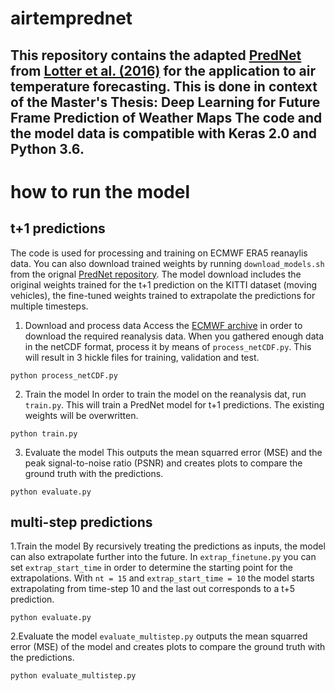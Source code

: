 # airtemprednet

This repository contains the adapted [PredNet](https://github.com/coxlab/prednet) from [Lotter et al. (2016)](https://arxiv.org/abs/1605.08104) for the application to air temperature forecasting.
This is done in context of the Master's Thesis: Deep Learning for Future Frame Prediction of Weather Maps
The code and the model data is compatible with Keras 2.0 and Python 3.6. 
---

# how to run the model

## t+1 predictions
The code is used for processing and training on ECMWF ERA5 reanaylis data. You can also download trained weights by running `download_models.sh` from the orignal [PredNet repository](https://github.com/coxlab/prednet). The model download includes the original weights trained for the t+1 prediction on the KITTI dataset (moving vehicles), the fine-tuned weights trained to extrapolate the predictions for multiple timesteps.

1. Download and process data
Access the [ECMWF archive](https://www.ecmwf.int/en/forecasts/accessing-forecasts/order-historical-datasets) in order to download the required reanalysis data. 
When you gathered enough data in the netCDF format, process it by means of `process_netCDF.py`. This will result in 3 hickle files for training, validation and test. 

```
python process_netCDF.py
```

2. Train the model
In order to train the model on the reanalysis dat, run `train.py`. This will train a PredNet model for t+1 predictions. The existing weights will be overwritten.

```
python train.py
```

3. Evaluate the model
This outputs the mean squarred error (MSE) and the peak signal-to-noise ratio (PSNR) and creates plots to compare the ground truth with the predictions. 

```
python evaluate.py
```

## multi-step predictions
1.Train the model 
By recursively treating the predictions as inputs, the model can also extrapolate further into the future. In `extrap_finetune.py` you can set `extrap_start_time` in order to determine the starting point for the extrapolations. With `nt = 15` and `extrap_start_time = 10` the model starts extrapolating from time-step 10 and the last out corresponds to a t+5 prediction. 

```
python evaluate.py
```

2.Evaluate the model
`evaluate_multistep.py` outputs the mean squarred error (MSE) of the model and creates plots to compare the ground truth with the predictions. 

```
python evaluate_multistep.py
```

